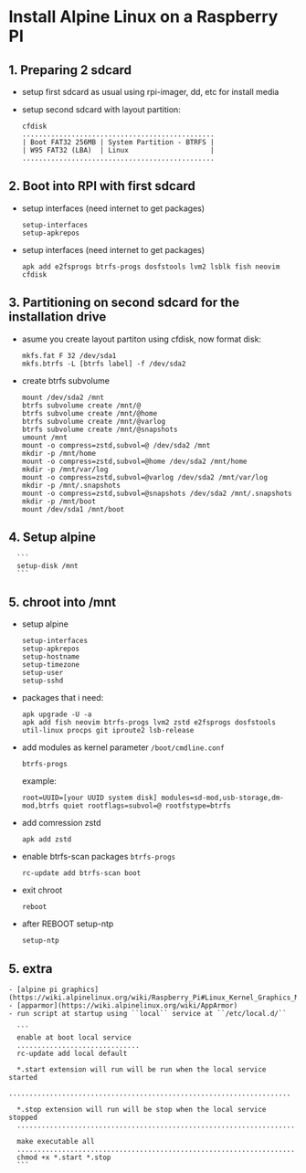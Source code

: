 # Install Alpine Linux on a Raspberry PI
## 1. Preparing 2 sdcard
- setup first sdcard as usual using rpi-imager, dd, etc for install media
- setup second sdcard with layout partition:

  ```
  cfdisk
  ...............................................
  | Boot FAT32 256MB | System Partition - BTRFS |
  | W95 FAT32 (LBA)  | Linux                    |
  ...............................................
  ```
## 2. Boot into RPI with first sdcard
- setup interfaces (need internet to get packages)

  ```
  setup-interfaces
  setup-apkrepos
  ```
- setup interfaces (need internet to get packages)

  ```
  apk add e2fsprogs btrfs-progs dosfstools lvm2 lsblk fish neovim cfdisk
  ```
## 3. Partitioning on second sdcard for the installation drive
- asume you create layout partiton using cfdisk, now format disk:

  ```
  mkfs.fat F 32 /dev/sda1
  mkfs.btrfs -L [btrfs label] -f /dev/sda2
  ```
- create btrfs subvolume

  ```
  mount /dev/sda2 /mnt
  btrfs subvolume create /mnt/@
  btrfs subvolume create /mnt/@home
  btrfs subvolume create /mnt/@varlog
  btrfs subvolume create /mnt/@snapshots
  umount /mnt
  mount -o compress=zstd,subvol=@ /dev/sda2 /mnt
  mkdir -p /mnt/home
  mount -o compress=zstd,subvol=@home /dev/sda2 /mnt/home
  mkdir -p /mnt/var/log
  mount -o compress=zstd,subvol=@varlog /dev/sda2 /mnt/var/log
  mkdir -p /mnt/.snapshots
  mount -o compress=zstd,subvol=@snapshots /dev/sda2 /mnt/.snapshots
  mkdir -p /mnt/boot
  mount /dev/sda1 /mnt/boot
  ```
## 4. Setup alpine
      ```
      setup-disk /mnt
      ```
## 5. chroot into /mnt
- setup alpine

  ```
  setup-interfaces
  setup-apkrepos
  setup-hostname
  setup-timezone
  setup-user
  setup-sshd
  ```
- packages that i need:

  ```
  apk upgrade -U -a
  apk add fish neovim btrfs-progs lvm2 zstd e2fsprogs dosfstools util-linux procps git iproute2 lsb-release
  ```
- add modules as kernel parameter ``/boot/cmdline.conf``

  ```
  btrfs-progs
  ```

  example:

  ```
  root=UUID=[your UUID system disk] modules=sd-mod,usb-storage,dm-mod,btrfs quiet rootflags=subvol=@ rootfstype=btrfs
  ```
- add comression zstd

  ```
  apk add zstd
  ```
- enable btrfs-scan packages ``btrfs-progs``

  ```
  rc-update add btrfs-scan boot
  ```
- exit chroot

  ```
  reboot
  ```
- after REBOOT setup-ntp

  ```
  setup-ntp
  ```
## 5. extra
    - [alpine pi graphics](https://wiki.alpinelinux.org/wiki/Raspberry_Pi#Linux_Kernel_Graphics_Modes)
    - [apparmor](https://wiki.alpinelinux.org/wiki/AppArmor)
    - run script at startup using ``local`` service at ``/etc/local.d/``

      ```
      enable at boot local service
      ..............................
      rc-update add local default

      *.start extension will run will be run when the local service started
      .....................................................................

      *.stop extension will run will be stop when the local service stopped
      ....................................................................

      make executable all
      ....................................................................
      chmod +x *.start *.stop
      ```


